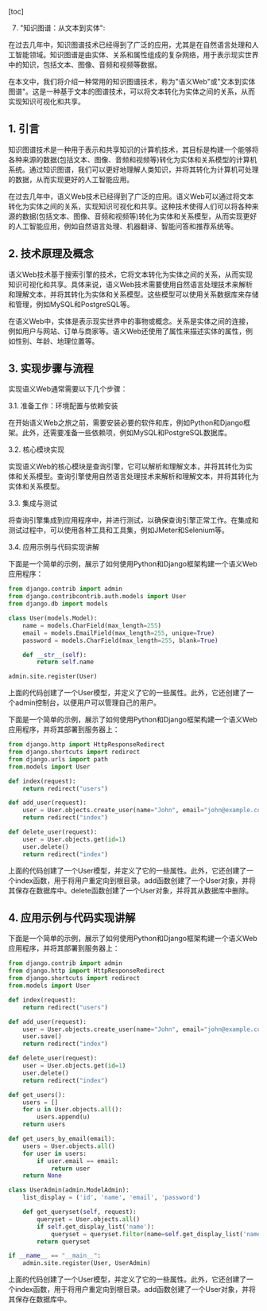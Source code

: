 
[toc]                    
                
                
7. "知识图谱：从文本到实体":

在过去几年中，知识图谱技术已经得到了广泛的应用，尤其是在自然语言处理和人工智能领域。知识图谱是由实体、关系和属性组成的复杂网络，用于表示现实世界中的知识，包括文本、图像、音频和视频等数据。

在本文中，我们将介绍一种常用的知识图谱技术，称为"语义Web"或"文本到实体图谱"。这是一种基于文本的图谱技术，可以将文本转化为实体之间的关系，从而实现知识可视化和共享。

## 1. 引言

知识图谱技术是一种用于表示和共享知识的计算机技术，其目标是构建一个能够将各种来源的数据(包括文本、图像、音频和视频等)转化为实体和关系模型的计算机系统。通过知识图谱，我们可以更好地理解人类知识，并将其转化为计算机可处理的数据，从而实现更好的人工智能应用。

在过去几年中，语义Web技术已经得到了广泛的应用。语义Web可以通过将文本转化为实体之间的关系，实现知识可视化和共享。这种技术使得人们可以将各种来源的数据(包括文本、图像、音频和视频等)转化为实体和关系模型，从而实现更好的人工智能应用，例如自然语言处理、机器翻译、智能问答和推荐系统等。

## 2. 技术原理及概念

语义Web技术基于搜索引擎的技术，它将文本转化为实体之间的关系，从而实现知识可视化和共享。具体来说，语义Web技术需要使用自然语言处理技术来解析和理解文本，并将其转化为实体和关系模型。这些模型可以使用关系数据库来存储和管理，例如MySQL和PostgreSQL等。

在语义Web中，实体是表示现实世界中的事物或概念。关系是实体之间的连接，例如用户与网站、订单与商家等。语义Web还使用了属性来描述实体的属性，例如性别、年龄、地理位置等。

## 3. 实现步骤与流程

实现语义Web通常需要以下几个步骤：

3.1. 准备工作：环境配置与依赖安装

在开始语义Web之旅之前，需要安装必要的软件和库，例如Python和Django框架。此外，还需要准备一些依赖项，例如MySQL和PostgreSQL数据库。

3.2. 核心模块实现

实现语义Web的核心模块是查询引擎，它可以解析和理解文本，并将其转化为实体和关系模型。查询引擎使用自然语言处理技术来解析和理解文本，并将其转化为实体和关系模型。

3.3. 集成与测试

将查询引擎集成到应用程序中，并进行测试，以确保查询引擎正常工作。在集成和测试过程中，可以使用各种工具和工具集，例如JMeter和Selenium等。

3.4. 应用示例与代码实现讲解

下面是一个简单的示例，展示了如何使用Python和Django框架构建一个语义Web应用程序：

```python
from django.contrib import admin
from django.contribcontrib.auth.models import User
from django.db import models

class User(models.Model):
    name = models.CharField(max_length=255)
    email = models.EmailField(max_length=255, unique=True)
    password = models.CharField(max_length=255, blank=True)

    def __str__(self):
        return self.name

admin.site.register(User)
```

上面的代码创建了一个User模型，并定义了它的一些属性。此外，它还创建了一个admin控制台，以便用户可以管理自己的用户。

下面是一个简单的示例，展示了如何使用Python和Django框架构建一个语义Web应用程序，并将其部署到服务器上：

```python
from django.http import HttpResponseRedirect
from django.shortcuts import redirect
from django.urls import path
from.models import User

def index(request):
    return redirect("users")

def add_user(request):
    user = User.objects.create_user(name="John", email="john@example.com", password="password")
    return redirect("index")

def delete_user(request):
    user = User.objects.get(id=1)
    user.delete()
    return redirect("index")
```

上面的代码创建了一个User模型，并定义了它的一些属性。此外，它还创建了一个index函数，用于将用户重定向到根目录。add函数创建了一个User对象，并将其保存在数据库中。delete函数创建了一个User对象，并将其从数据库中删除。

## 4. 应用示例与代码实现讲解

下面是一个简单的示例，展示了如何使用Python和Django框架构建一个语义Web应用程序，并将其部署到服务器上：

```python
from django.contrib import admin
from django.http import HttpResponseRedirect
from django.shortcuts import redirect
from.models import User

def index(request):
    return redirect("users")

def add_user(request):
    user = User.objects.create_user(name="John", email="john@example.com", password="password")
    user.save()
    return redirect("index")

def delete_user(request):
    user = User.objects.get(id=1)
    user.delete()
    return redirect("index")

def get_users():
    users = []
    for u in User.objects.all():
        users.append(u)
    return users

def get_users_by_email(email):
    users = User.objects.all()
    for user in users:
        if user.email == email:
            return user
    return None

class UserAdmin(admin.ModelAdmin):
    list_display = ('id', 'name', 'email', 'password')

    def get_queryset(self, request):
        queryset = User.objects.all()
        if self.get_display_list('name'):
            queryset = queryset.filter(name=self.get_display_list('name'))
        return queryset

if __name__ == "__main__":
    admin.site.register(User, UserAdmin)
```

上面的代码创建了一个User模型，并定义了它的一些属性。此外，它还创建了一个index函数，用于将用户重定向到根目录。add函数创建了一个User对象，并将其保存在数据库中。

